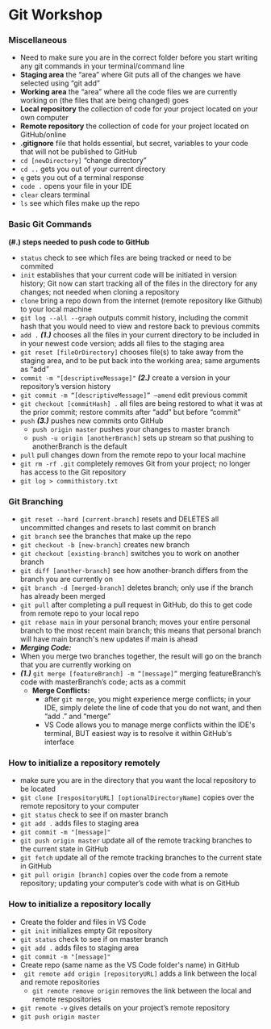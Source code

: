 # Git Workshop


### Miscellaneous ###
* Need to make sure you are in the correct folder before you start writing any git commands in your terminal/command line
* **Staging area** the “area” where Git puts all of the changes we have selected using “git add”
* **Working area** the “area” where all the code files we are currently working on (the files that are being changed) goes
* **Local repository** the collection of code for your project located on your own computer
* **Remote repository** the collection of code for your project located on GitHub/online
* **.gitignore** file that holds essential, but secret, variables to your code that will not be published to GitHub
* `cd [newDirectory]` “change directory”
* `cd ..` gets you out of your current directory
* `q` gets you out of a terminal response
* `code .` opens your file in your IDE
* `clear` clears terminal
* `ls` see which files make up the repo


### Basic Git Commands ###
**(#.) steps needed to push code to GitHub**
* `status` check to see which files are being tracked or need to be commited
* `init` establishes that your current code will be initiated in version history; Git now can start tracking all of the files in the directory for any changes; not needed when cloning a repository
* `clone` bring a repo down from the internet (remote repository like Github) to your local machine
* `git log --all --graph` outputs commit history, including the commit hash that you would need to view and restore back to previous commits
* `add .` ***(1.)*** chooses all the files in your current directory to be included in in your newest code version; adds all files to the staging area
* `git reset [fileOrDirectory]` chooses file(s) to take away from the staging area, and to be put back into the working area; same arguments as “add”
* `commit -m "[descriptiveMessage]"` ***(2.)*** create a version in your repository’s version history
* `git commit -m “[descriptiveMessage]” –amend` edit previous commit
* `git checkout [commitHash] .` all files are being restored to what it was at the prior commit; restore commits after “add” but before “commit”
* `push` ***(3.)*** pushes new commits onto GitHub
	* `push origin master` pushes your changes to master branch
	* `push -u origin [anotherBranch]` sets up stream so that pushing to anotherBranch is the default
* `pull` pull changes down from the remote repo to your local machine
* `git rm -rf .git` completely removes Git from your project; no longer has access to the Git repository
* `git log > commithistory.txt`


### Git Branching ###
* `git reset --hard [current-branch]` resets and DELETES all uncommitted changes and resets to last commit on branch
* `git branch` see the branches that make up the repo
* `git checkout -b [new-branch]` creates new branch
* `git checkout [existing-branch]` switches you to work on another branch
* `git diff [another-branch]` see how another-branch differs from the branch you are currently on
* `git branch -d [merged-branch]` deletes branch; only use if the branch has already been merged
* `git pull` after completing a pull request in GitHub, do this to get code from remote repo to your local repo
* `git rebase main` in your personal branch; moves your entire personal branch to the most recent main branch; this means that personal branch will have main branch's new updates if main is ahead
* ***Merging Code:***
* When you merge two branches together, the result will go on the branch that you are currently working on
* ***(1.)*** `git merge [featureBranch] -m “[message]”` merging featureBranch’s code with masterBranch’s code; acts as a commit
	* **Merge Conflicts:**
		* after `git merge`, you might experience merge conflicts; in your IDE, simply delete the line of code that you do not want, and then “add .” and “merge”
		* VS Code allows you to manage merge conflicts within the IDE's terminal, BUT easiest way is to resolve it within GitHub's interface


### How to initialize a repository remotely ###
* make sure you are in the directory that you want the local repository to be located
* `git clone [respositoryURL] [optionalDirectoryName]` copies over the remote repository to your computer
* `git status` check to see if on master branch
* `git add .` adds files to staging area
* `git commit -m "[message]" `
* `git push origin master` update all of the remote tracking branches to the current state in GitHub
* `git fetch` update all of the remote tracking branches to the current state in GitHub
* `git pull origin [branch]` copies over the code from a remote repository; updating your computer’s code with what is on GitHub


### How to initialize a repository locally ###
* Create the folder and files in VS Code
* `git init` initializes empty Git repository
* `git status` check to see if on master branch
* `git add .` adds files to staging area
* `git commit -m "[message]" `
* Create repo (same name as the VS Code folder's name) in GitHub
* ` git remote add origin [repositoryURL]` adds a link between the local and remote repositories
	* `git remote remove origin` removes the link between the local and remote respositories 
* `git remote -v` gives details on your project’s remote repository
* `git push origin master`
